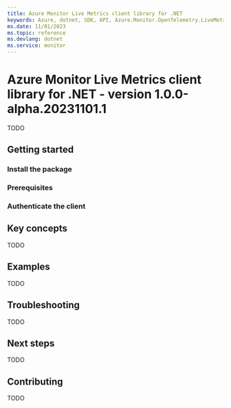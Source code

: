 ```yaml
---
title: Azure Monitor Live Metrics client library for .NET
keywords: Azure, dotnet, SDK, API, Azure.Monitor.OpenTelemetry.LiveMetrics, monitor
ms.date: 11/01/2023
ms.topic: reference
ms.devlang: dotnet
ms.service: monitor
---
```

# Azure Monitor Live Metrics client library for .NET - version 1.0.0-alpha.20231101.1 


TODO

## Getting started

### Install the package


### Prerequisites


### Authenticate the client


## Key concepts

TODO

## Examples

TODO

## Troubleshooting

TODO

## Next steps

TODO

## Contributing

TODO
